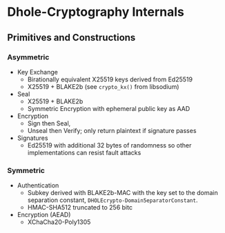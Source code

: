 # Dhole-Cryptography Internals

## Primitives and Constructions

### Asymmetric

* Key Exchange
  * Birationally equivalent X25519 keys derived from Ed25519 
  * X25519 + BLAKE2b (see `crypto_kx()` from libsodium)
* Seal
  * X25519 + BLAKE2b
  * Symmetric Encryption with ephemeral public key as AAD
* Encryption
  * Sign then Seal,
  * Unseal then Verify; only return plaintext if signature passes
* Signatures
  * Ed25519 with additional 32 bytes of randomness so other
    implementations can resist fault attacks

### Symmetric

* Authentication
  * Subkey derived with BLAKE2b-MAC with the key set to the domain separation
    constant, `DHOLEcrypto-Domain5eparatorConstant`.
  * HMAC-SHA512 truncated to 256 bitc
* Encryption (AEAD)
  * XChaCha20-Poly1305
